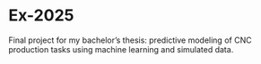 # Ex-2025
Final project for my bachelor’s thesis: predictive modeling of CNC production tasks using machine learning and simulated data.
